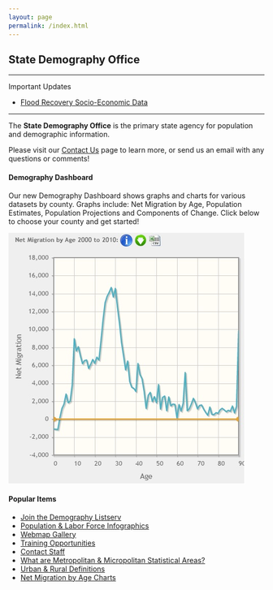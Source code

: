 ```yaml
---
layout: page
permalink: /index.html
---  
```

## State Demography Office
---

Important Updates

- [Flood Recovery Socio-Economic Data](https://dola.colorado.gov/flood-blog/)

---

The **State Demography Office** is the primary state agency for population and demographic information. 

Please visit our [Contact Us](/contact/) page to learn more, or send us an email with any questions or comments!

#### Demography Dashboard  

  
Our new Demography Dashboard shows graphs and charts for various datasets by county. Graphs include: Net Migration by Age, Population Estimates, Population Projections and Components of Change. Click below to choose your county and get started!


<a href="https://dola.colorado.gov/demog_webapps/dashboard.jsf">![Dashboard](images/dashboard.jpg)</a>


#### Popular Items

- [Join the Demography Listserv](https://dola.colorado.gov/list_server/demography_signup.jsf)
- [Population & Labor Force Infographics](/demography/infographics/)
- [Webmap Gallery](http://dola.colorado.gov/gis-cms/content/map-gallery)
- [Training Opportunities](/demography/training/)
- [Contact Staff](/contact/)
- [What are Metropolitan & Micropolitan Statistical Areas?](http://www.census.gov/population/www/metroareas/metroarea.html)
- [Urban & Rural Definitions](http://www.census.gov/geo/www/ua/2010urbanruralclass.html)
- [Net Migration by Age Charts](https://dola.colorado.gov/demog_webapps/netMigrationByAgeComparison.jsf)